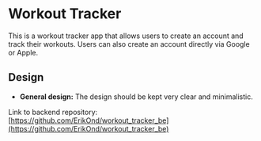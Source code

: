 # Workout Tracker

This is a workout tracker app that allows users to create an account and track their workouts. Users can also create an account directly via Google or Apple.

## Design

- **General design:** The design should be kept very clear and minimalistic.

Link to backend repository: [https://github.com/ErikOnd/workout_tracker_be](https://github.com/ErikOnd/workout_tracker_be)
